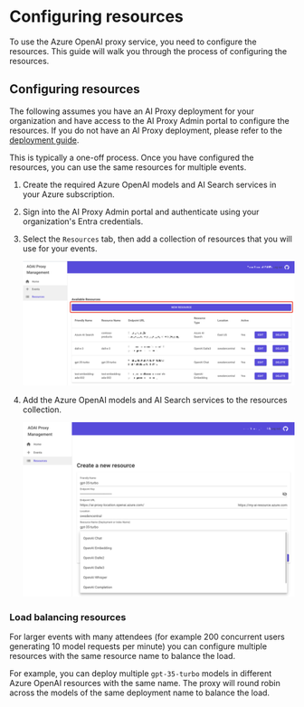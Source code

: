# Configuring resources

To use the Azure OpenAI proxy service, you need to configure the resources. This guide will walk you through the process of configuring the resources.

## Configuring resources

The following assumes you have an AI Proxy deployment for your organization and have access to the AI Proxy Admin portal to configure the resources. If you do not have an AI Proxy deployment, please refer to the [deployment guide](deployment.md).

This is typically a one-off process. Once you have configured the resources, you can use the same resources for multiple events.

1. Create the required Azure OpenAI models and AI Search services in your Azure subscription.
1. Sign into the AI Proxy Admin portal and authenticate using your organization's Entra credentials.
1. Select the `Resources` tab, then add a collection of resources that you will use for your events.

    ![Add resources](./media/proxy-resources.png)

1. Add the Azure OpenAI models and AI Search services to the resources collection.

    ![](./media/proxy_new_resource.png)

### Load balancing resources

For larger events with many attendees (for example 200 concurrent users generating 10 model requests per minute) you can configure multiple resources with the same resource name to balance the load.

For example, you can deploy multiple `gpt-35-turbo` models in different Azure OpenAI resources with the same name. The proxy will round robin across the models of the same deployment name to balance the load.
